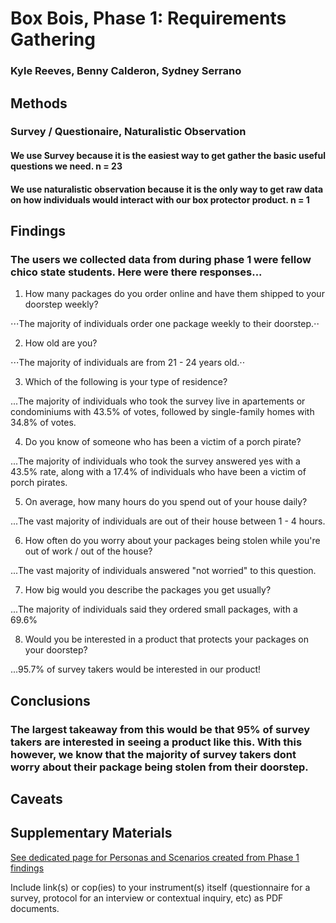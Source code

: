 # Box Bois, Phase 1: Requirements Gathering
### Kyle Reeves, Benny Calderon, Sydney Serrano

## Methods
### Survey / Questionaire, Naturalistic Observation
#### We use Survey because it is the easiest way to get gather the basic useful questions we need. n = 23
#### We use naturalistic observation because it is the only way to get raw data on how individuals would interact with our box protector product. n = 1


## Findings
### The users we collected data from during phase 1 were fellow chico state students. Here were there responses...
1. How many packages do you order online and have them shipped to your doorstep weekly?   
 
⋅⋅⋅The majority of individuals order one package weekly to their doorstep.⋅⋅ 

2. How old are you?   
 
⋅⋅⋅The majority of individuals are from 21 - 24 years old.⋅⋅
 
3. Which of the following is your type of residence?  

...The majority of individuals who took the survey live in apartements or condominiums with 43.5% of votes, followed by single-family homes with 34.8% of votes.

4. Do you know of someone who has been a victim of a porch pirate?   

...The majority of individuals who took the survey answered yes with a 43.5% rate, along with a 17.4% of individuals who have been a victim of porch pirates.

5. On average, how many hours do you spend out of your house daily?

...The vast majority of individuals are out of their house between 1 - 4 hours. 

6. How often do you worry about your packages being stolen while you're out of work / out of the house?  

...The vast majority of individuals answered "not worried" to this question.

7. How big would you describe the packages you get usually?

...The majority of individuals said they ordered small packages, with a 69.6%

8. Would you be interested in a product that protects your packages on your doorstep?

...95.7% of survey takers would be interested in our product!

## Conclusions
### The largest takeaway from this would be that 95% of survey takers are interested in seeing a product like this. With this however, we know that the majority of survey takers dont worry about their package being stolen from their doorstep. 


## Caveats



## Supplementary Materials

[See dedicated page for Personas and Scenarios created from Phase 1 findings](../personas-scenarios.md)


Include link(s) or cop(ies) to your instrument(s) itself (questionnaire for a survey, protocol for an interview or contextual inquiry, etc) as PDF documents.
